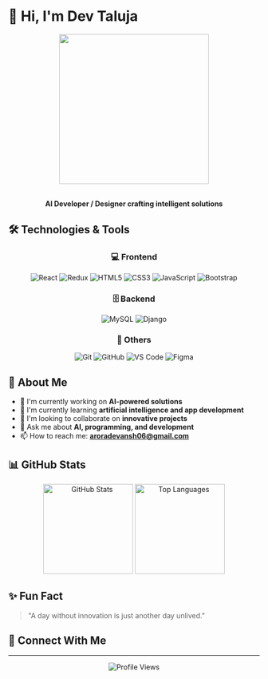 # 👋 Hi, I'm Dev Taluja

<div align="center">
  <img src="https://media.giphy.com/media/f3iwJFOVOwuy7K6X32/giphy.gif](https://media2.giphy.com/media/v1.Y2lkPTc5MGI3NjExODltY2pjaGUwYndweWlwdHMwdjEwbmx2cnVnbWUwM3RscW10YngxYyZlcD12MV9pbnRlcm5hbF9naWZfYnlfaWQmY3Q9Zw/vzO0Vc8b2VBLi/giphy.gif" width="300px" />
  <br><br>
  <p><strong>AI Developer / Designer crafting intelligent solutions</strong></p>
</div>

## 🛠️ Technologies & Tools

<div align="center">
  
  ### 💻 Frontend
  ![React](https://img.shields.io/badge/-React-61DAFB?style=for-the-badge&logo=react&logoColor=black)
  ![Redux](https://img.shields.io/badge/-Redux-764ABC?style=for-the-badge&logo=redux&logoColor=white)
  ![HTML5](https://img.shields.io/badge/-HTML5-E34F26?style=for-the-badge&logo=html5&logoColor=white)
  ![CSS3](https://img.shields.io/badge/-CSS3-1572B6?style=for-the-badge&logo=css3&logoColor=white)
  ![JavaScript](https://img.shields.io/badge/-JavaScript-F7DF1E?style=for-the-badge&logo=javascript&logoColor=black)
  ![Bootstrap](https://img.shields.io/badge/-Bootstrap-7952B3?style=for-the-badge&logo=bootstrap&logoColor=white)
  
  ### 🗄️ Backend
  ![MySQL](https://img.shields.io/badge/-MySQL-4479A1?style=for-the-badge&logo=mysql&logoColor=white)
  ![Django](https://img.shields.io/badge/-Django-092E20?style=for-the-badge&logo=django&logoColor=white)
  
  ### 🔧 Others
  ![Git](https://img.shields.io/badge/-Git-F05032?style=for-the-badge&logo=git&logoColor=white)
  ![GitHub](https://img.shields.io/badge/-GitHub-181717?style=for-the-badge&logo=github&logoColor=white)
  ![VS Code](https://img.shields.io/badge/-VS_Code-007ACC?style=for-the-badge&logo=visual-studio-code&logoColor=white)
  ![Figma](https://img.shields.io/badge/-Figma-F24E1E?style=for-the-badge&logo=figma&logoColor=white)
  
</div>

## 🚀 About Me

- 🔭 I'm currently working on **AI-powered solutions**
- 🌱 I'm currently learning **artificial intelligence and app development**
- 👯 I'm looking to collaborate on **innovative projects**
- 💬 Ask me about **AI, programming, and development**
- 📫 How to reach me: **aroradevansh06@gmail.com**

## 📊 GitHub Stats

<div align="center">
  <img src="https://github-readme-stats.vercel.app/api?username=DevTaluja&show_icons=true&theme=tokyonight" alt="GitHub Stats" height="180em" />
  <img src="https://github-readme-stats.vercel.app/api/top-langs/?username=DevTaluja&layout=compact&theme=tokyonight" alt="Top Languages" height="180em" />
</div>

## ✨ Fun Fact

> "A day without innovation is just another day unlived."

## 🔗 Connect With Me



---

<div align="center">
  <img src="https://komarev.com/ghpvc/?username=DevTaluja&color=blueviolet&style=flat-square" alt="Profile Views" />
</div> 
